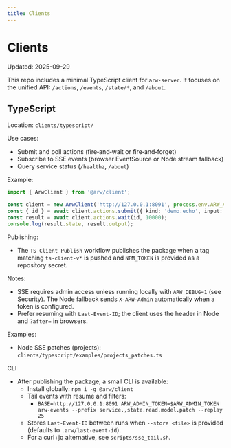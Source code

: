 ```yaml
---
title: Clients
---
```


# Clients
Updated: 2025-09-29

This repo includes a minimal TypeScript client for `arw-server`. It focuses on the unified API: `/actions`, `/events`, `/state/*`, and `/about`.

## TypeScript

Location: `clients/typescript/`

Use cases:
- Submit and poll actions (fire‑and‑wait or fire‑and‑forget)
- Subscribe to SSE events (browser EventSource or Node stream fallback)
- Query service status (`/healthz`, `/about`)

Example:

```ts
import { ArwClient } from '@arw/client';

const client = new ArwClient('http://127.0.0.1:8091', process.env.ARW_ADMIN_TOKEN);
const { id } = await client.actions.submit({ kind: 'demo.echo', input: { msg: 'hello' } });
const result = await client.actions.wait(id, 10000);
console.log(result.state, result.output);
```

Publishing:
- The `TS Client Publish` workflow publishes the package when a tag matching `ts-client-v*` is pushed and `NPM_TOKEN` is provided as a repository secret.

Notes:
- SSE requires admin access unless running locally with `ARW_DEBUG=1` (see Security). The Node fallback sends `X-ARW-Admin` automatically when a token is configured.
- Prefer resuming with `Last-Event-ID`; the client uses the header in Node and `?after=` in browsers.

Examples:
- Node SSE patches (projects): `clients/typescript/examples/projects_patches.ts`

CLI
- After publishing the package, a small CLI is available:
  - Install globally: `npm i -g @arw/client`
  - Tail events with resume and filters:
    - `BASE=http://127.0.0.1:8091 ARW_ADMIN_TOKEN=$ARW_ADMIN_TOKEN arw-events --prefix service.,state.read.model.patch --replay 25`
  - Stores `Last-Event-ID` between runs when `--store <file>` is provided (defaults to `.arw/last-event-id`).
  - For a curl+jq alternative, see `scripts/sse_tail.sh`.
